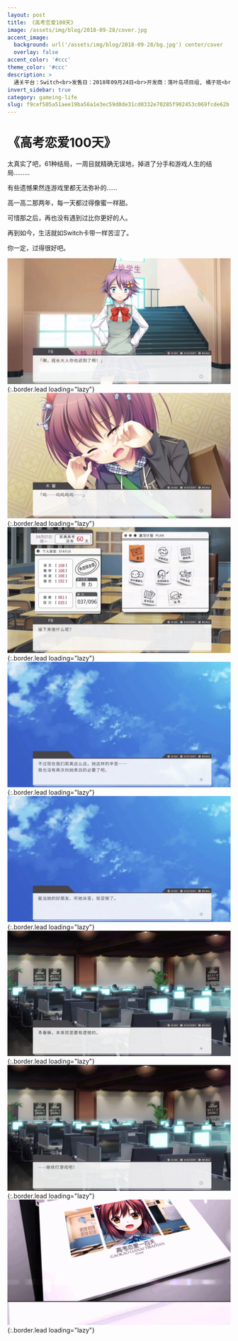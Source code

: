 ```yaml
---
layout: post
title: 《高考恋爱100天》
image: /assets/img/blog/2018-09-28/cover.jpg
accent_image: 
  background: url('/assets/img/blog/2018-09-28/bg.jpg') center/cover
  overlay: false
accent_color: '#ccc'
theme_color: '#ccc'
description: >
  通关平台：Switch<br>发售日：2018年09月24日<br>开发商：落叶岛项目组, 橘子班<br>发行商：NVLmaker<br>个人评分：81
invert_sidebar: true
category: gameing-life
slug: f9cef505a51aee19ba56a1e3ec59d0de31cd0332e70285f902453c069fcde62b
---
```


# 《高考恋爱100天》

太真实了吧，61种结局，一周目就精确无误地，掉进了分手和游戏人生的结局………

有些遗憾果然连游戏里都无法弥补的……

高一高二那两年，每一天都过得像蜜一样甜。

可惜那之后，再也没有遇到过比你更好的人。

再到如今，生活就如Switch卡带一样苦涩了。

你一定，过得很好吧。

![](/assets/img/blog/2018-09-28/1.jpg){:.border.lead loading="lazy"}
![](/assets/img/blog/2018-09-28/2.jpg){:.border.lead loading="lazy"}
![](/assets/img/blog/2018-09-28/3.jpg){:.border.lead loading="lazy"}
![](/assets/img/blog/2018-09-28/4.jpg){:.border.lead loading="lazy"}
![](/assets/img/blog/2018-09-28/5.jpg){:.border.lead loading="lazy"}
![](/assets/img/blog/2018-09-28/6.jpg){:.border.lead loading="lazy"}
![](/assets/img/blog/2018-09-28/7.jpg){:.border.lead loading="lazy"}
![](/assets/img/blog/2018-09-28/8.jpg){:.border.lead loading="lazy"}

